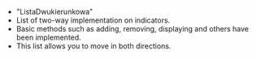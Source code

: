 <ul>
  <li>"ListaDwukierunkowa"</li>
  <li>List of two-way implementation on indicators.</li>
  <li>Basic methods such as adding, removing, displaying and others have been implemented.</li>
  <li>This list allows you to move in both directions.</li>
</ul>
